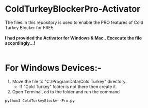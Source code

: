 # ColdTurkeyBlockerPro-Activator
The files in this repository is used to enable the PRO features of Cold Turkey Blocker for FREE.
<br>
<br>
**I had provided the Activator for Windows & Mac.. Excecute the file accordingly...!**
<br>
<br>
# For Windows Devices:-

1. Move the file to "C:/ProgramData/Cold Turkey"  directory.
   - If "Cold Turkey" folder is not there then create it.
2. Open Terminal, cd to the folder and run the command

```bash
python3 ColdTurkeyBlocker-Pro.py
```
